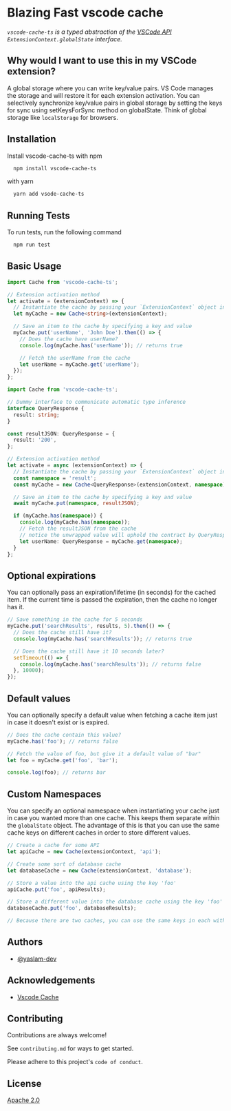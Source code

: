 # Blazing Fast vscode cache

_`vscode-cache-ts` is a typed abstraction of the [VSCode API](https://code.visualstudio.com/api/references/vscode-api#Memento) `ExtensionContext.globalState` interface._

## Why would I want to use this in my VSCode extension?

A global storage where you can write key/value pairs. VS Code manages the storage and will restore it for each extension activation. You can selectively synchronize key/value pairs in global storage by setting the keys for sync using setKeysForSync method on globalState.
Think of global storage like `localStorage` for browsers.

## Installation

Install vscode-cache-ts with npm

```bash
  npm install vscode-cache-ts
```

with yarn

```bash
  yarn add vsode-cache-ts
```

## Running Tests

To run tests, run the following command

```bash
  npm run test
```

## Basic Usage

```typescript
import Cache from 'vscode-cache-ts';

// Extension activation method
let activate = (extensionContext) => {
  // Instantiate the cache by passing your `ExtensionContext` object into it
  let myCache = new Cache<string>(extensionContext);

  // Save an item to the cache by specifying a key and value
  myCache.put('userName', 'John Doe').then(() => {
    // Does the cache have userName?
    console.log(myCache.has('userName')); // returns true

    // Fetch the userName from the cache
    let userName = myCache.get('userName');
  });
};
```

```typescript
import Cache from 'vscode-cache-ts';

// Dummy interface to communicate automatic type inference
interface QueryResponse {
  result: string;
}

const resultJSON: QueryResponse = {
  result: '200',
};

// Extension activation method
let activate = async (extensionContext) => {
  // Instantiate the cache by passing your `ExtensionContext` object into it
  const namespace = 'result';
  const myCache = new Cache<QueryResponse>(extensionContext, namespace);

  // Save an item to the cache by specifying a key and value
  await myCache.put(namespace, resultJSON);

  if (myCache.has(namespace)) {
    console.log(myCache.has(namespace));
    // Fetch the resultJSON from the cache
    // notice the unwrapped value will uphold the contract by QueryResponse
    let userName: QueryResponse = myCache.get(namespace);
  }
};
```

## Optional expirations

You can optionally pass an expiration/lifetime (in seconds) for the cached item. If the current time is passed the expiration, then the cache no longer has it.

```javascript
// Save something in the cache for 5 seconds
myCache.put('searchResults', results, 5).then(() => {
  // Does the cache still have it?
  console.log(myCache.has('searchResults')); // returns true

  // Does the cache still have it 10 seconds later?
  setTimeout(() => {
    console.log(myCache.has('searchResults')); // returns false
  }, 10000);
});
```

## Default values

You can optionally specify a default value when fetching a cache item just in case it doesn't exist or is expired.

```javascript
// Does the cache contain this value?
myCache.has('foo'); // returns false

// Fetch the value of foo, but give it a default value of "bar"
let foo = myCache.get('foo', 'bar');

console.log(foo); // returns bar
```

## Custom Namespaces

You can specify an optional namespace when instantiating your cache just in case you wanted more than one cache. This keeps them separate within the `globalState` object. The advantage of this is that you can use the same cache keys on different caches in order to store different values.

```javascript
// Create a cache for some API
let apiCache = new Cache(extensionContext, 'api');

// Create some sort of database cache
let databaseCache = new Cache(extensionContext, 'database');

// Store a value into the api cache using the key 'foo'
apiCache.put('foo', apiResults);

// Store a different value into the database cache using the key 'foo'
databaseCache.put('foo', databaseResults);

// Because there are two caches, you can use the same keys in each without overriding values
```

## Authors

- [@yaslam-dev](https://github.com/yaslam-dev)

## Acknowledgements

- [Vscode Cache](https://github.com/Jakobud/vscode-cache)

## Contributing

Contributions are always welcome!

See `contributing.md` for ways to get started.

Please adhere to this project's `code of conduct`.

## License

[Apache 2.0](https://www.apache.org/licenses/LICENSE-2.0)

